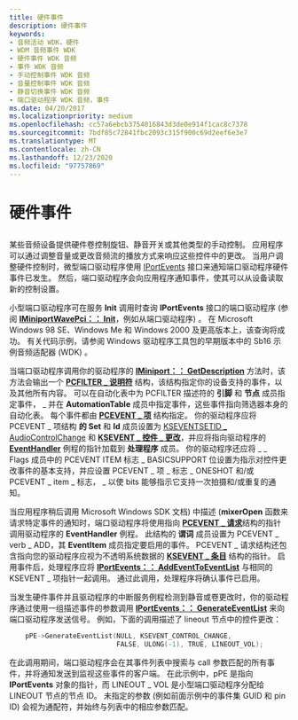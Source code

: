 ```yaml
---
title: 硬件事件
description: 硬件事件
keywords:
- 音频活动 WDK，硬件
- WDM 音频事件 WDK
- 硬件事件 WDK 音频
- 事件 WDK 音频
- 手动控制事件 WDK 音频
- 音量控制事件 WDK 音频
- 静音切换事件 WDK 音频
- 端口驱动程序 WDK 音频，事件
ms.date: 04/20/2017
ms.localizationpriority: medium
ms.openlocfilehash: cc57a6ebcb3754016843d3de0e914f1cac8c7378
ms.sourcegitcommit: 7bdf85c72841fbc2093c315f900c69d2eef6e3e7
ms.translationtype: MT
ms.contentlocale: zh-CN
ms.lasthandoff: 12/23/2020
ms.locfileid: "97757869"
---
```

# <a name="hardware-events"></a>硬件事件


## <span id="hardware_events"></span><span id="HARDWARE_EVENTS"></span>


某些音频设备提供硬件卷控制旋钮、静音开关或其他类型的手动控制。 应用程序可以通过调整音量或更改音频流的播放方式来响应这些控件中的更改。 当用户调整硬件控制时，微型端口驱动程序使用 [IPortEvents](/windows-hardware/drivers/ddi/portcls/nn-portcls-iportevents) 接口来通知端口驱动程序硬件事件已发生。 然后，端口驱动程序会向应用程序通知事件，使其可以从设备读取新的控制设置。

小型端口驱动程序可在服务 **Init** 调用时查询 **IPortEvents** 接口的端口驱动程序 (参阅 [**IMiniportWavePci：： Init**](/windows-hardware/drivers/ddi/portcls/nf-portcls-iminiportwavepci-init)，例如从端口驱动程序) 。 在 Microsoft Windows 98 SE、Windows Me 和 Windows 2000 及更高版本上，该查询将成功。 有关代码示例，请参阅 Windows 驱动程序工具包的早期版本中的 Sb16 示例音频适配器 (WDK) 。

当端口驱动程序调用你的驱动程序的 [**IMiniport：： GetDescription**](/windows-hardware/drivers/ddi/portcls/nf-portcls-iminiport-getdescription) 方法时，该方法会输出一个 [**PCFILTER \_ 说明符**](/windows-hardware/drivers/ddi/portcls/ns-portcls-pcfilter_descriptor) 结构，该结构指定你的设备支持的事件，以及其他所有内容。 可以在自动化表中为 PCFILTER 描述符的 **引脚** 和 **节点** 成员指定事件， \_ 并在 **AutomationTable** 成员中指定事件，这些事件指向筛选器本身的自动化表。 每个事件都由 [**PCEVENT \_ 项**](/windows-hardware/drivers/ddi/portcls/ns-portcls-pcevent_item) 结构指定。 你的驱动程序应将 PCEVENT \_ 项结构 **的 Set** 和 **Id** 成员设置为 [KSEVENTSETID \_ AudioControlChange](./kseventsetid-audiocontrolchange.md) 和 [**KSEVENT \_ 控件 \_ 更改**](./ksevent-control-change.md)，并应将指向驱动程序的 [**EventHandler**](/windows-hardware/drivers/ddi/portcls/nc-portcls-pcpfnevent_handler) 例程的指针加载到 **处理程序** 成员。 你的驱动程序还应将 \_ \_ Flags 成员中的 PCEVENT ITEM 标志 \_ BASICSUPPORT 位设置为指示对控件更改事件的基本支持，并应设置 PCEVENT \_ 项 \_ 标志 \_ ONESHOT 和/或 PCEVENT \_ item \_ 标志， \_ 以使 bits 能够指示它支持一次拍摄和/或重复的通知。

当应用程序稍后调用 Microsoft Windows SDK 文档) 中描述 (**mixerOpen** 函数来请求特定事件的通知时，端口驱动程序将使用指向 [**PCEVENT \_ 请求**](/windows-hardware/drivers/ddi/portcls/ns-portcls-_pcevent_request)结构的指针调用驱动程序的 **EventHandler** 例程。 此结构的 **谓词** 成员设置为 PCEVENT \_ verb \_ ADD，其 **EventItem** 成员指定要启用的事件。 PCEVENT \_ 请求结构还包含指向您的驱动程序应视为不透明系统数据的 [**KSEVENT \_ 条目**](/windows-hardware/drivers/ddi/ks/ns-ks-_ksevent_entry) 结构的指针。 启用事件后，处理程序应将 [**IPortEvents：： AddEventToEventList**](/windows-hardware/drivers/ddi/portcls/nf-portcls-iportevents-addeventtoeventlist) 与相同的 KSEVENT \_ 项指针一起调用。 通过此调用，处理程序将确认事件已启用。

当发生硬件事件并且驱动程序的中断服务例程检测到静音或卷更改时，你的驱动程序通过使用一组描述事件的参数调用 [**IPortEvents：： GenerateEventList**](/windows-hardware/drivers/ddi/portcls/nf-portcls-iportevents-generateeventlist) 来向端口驱动程序发送信号。 例如，下面的调用描述了 lineout 节点中的控件更改：

```cpp
    pPE->GenerateEventList(NULL, KSEVENT_CONTROL_CHANGE,
                           FALSE, ULONG(-1), TRUE, LINEOUT_VOL);
```

在此调用期间，端口驱动程序会在其事件列表中搜索与 call 参数匹配的所有事件，并将通知发送到监视这些事件的客户端。 在此示例中，pPE 是指向 **IPortEvents** 对象的指针，而 LINEOUT \_ VOL 是小型端口驱动程序分配给 LINEOUT 节点的节点 ID。 未指定的参数 (例如前面示例中的事件集 GUID 和 pin ID) 会视为通配符，并始终与列表中的相应参数匹配。

 

